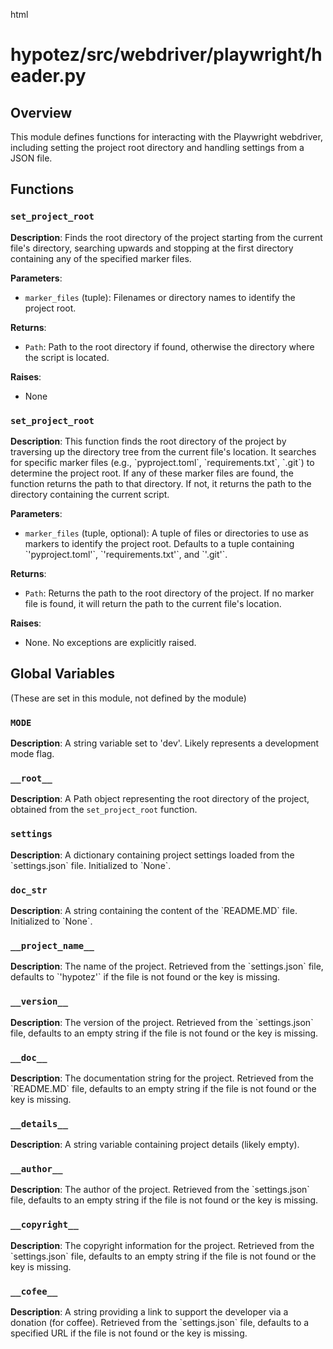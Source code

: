 html
<h1>hypotez/src/webdriver/playwright/header.py</h1>

<h2>Overview</h2>
<p>This module defines functions for interacting with the Playwright webdriver, including setting the project root directory and handling settings from a JSON file.</p>

<h2>Functions</h2>

<h3><code>set_project_root</code></h3>

<p><strong>Description</strong>: Finds the root directory of the project starting from the current file's directory, searching upwards and stopping at the first directory containing any of the specified marker files.</p>

<p><strong>Parameters</strong>:</p>
<ul>
  <li><code>marker_files</code> (tuple): Filenames or directory names to identify the project root.</li>
</ul>

<p><strong>Returns</strong>:</p>
<ul>
  <li><code>Path</code>: Path to the root directory if found, otherwise the directory where the script is located.</li>
</ul>

<p><strong>Raises</strong>:</p>
<ul>
  <li>None</li>
</ul>


<h3><code>set_project_root</code></h3>

<p><strong>Description</strong>: This function finds the root directory of the project by traversing up the directory tree from the current file's location. It searches for specific marker files (e.g., `pyproject.toml`, `requirements.txt`, `.git`) to determine the project root.  If any of these marker files are found, the function returns the path to that directory. If not, it returns the path to the directory containing the current script.</p>


<p><strong>Parameters</strong>:</p>
<ul>
  <li><code>marker_files</code> (tuple, optional): A tuple of files or directories to use as markers to identify the project root.  Defaults to a tuple containing `'pyproject.toml'`, `'requirements.txt'`, and `'.git'`.  </li>
</ul>

<p><strong>Returns</strong>:</p>
<ul>
<li><code>Path</code>: Returns the path to the root directory of the project.  If no marker file is found, it will return the path to the current file's location. </li>
</ul>

<p><strong>Raises</strong>:</p>
<ul>
<li>None. No exceptions are explicitly raised.
</ul>


<h2>Global Variables</h2>
<p>(These are set in this module, not defined by the module)</p>

<h3><code>MODE</code></h3>
<p><strong>Description</strong>: A string variable set to 'dev'. Likely represents a development mode flag.</p>


<h3><code>__root__</code></h3>
<p><strong>Description</strong>: A Path object representing the root directory of the project, obtained from the <code>set_project_root</code> function.</p>


<h3><code>settings</code></h3>
<p><strong>Description</strong>: A dictionary containing project settings loaded from the `settings.json` file.  Initialized to `None`.  </p>


<h3><code>doc_str</code></h3>
<p><strong>Description</strong>: A string containing the content of the `README.MD` file.  Initialized to `None`.  </p>


<h3><code>__project_name__</code></h3>
<p><strong>Description</strong>: The name of the project.  Retrieved from the `settings.json` file, defaults to `'hypotez'` if the file is not found or the key is missing.</p>


<h3><code>__version__</code></h3>
<p><strong>Description</strong>: The version of the project. Retrieved from the `settings.json` file, defaults to an empty string if the file is not found or the key is missing.</p>


<h3><code>__doc__</code></h3>
<p><strong>Description</strong>: The documentation string for the project. Retrieved from the `README.MD` file, defaults to an empty string if the file is not found or the key is missing.</p>


<h3><code>__details__</code></h3>
<p><strong>Description</strong>:  A string variable containing project details (likely empty). </p>


<h3><code>__author__</code></h3>
<p><strong>Description</strong>: The author of the project. Retrieved from the `settings.json` file, defaults to an empty string if the file is not found or the key is missing.</p>


<h3><code>__copyright__</code></h3>
<p><strong>Description</strong>: The copyright information for the project. Retrieved from the `settings.json` file, defaults to an empty string if the file is not found or the key is missing.</p>

<h3><code>__cofee__</code></h3>
<p><strong>Description</strong>: A string providing a link to support the developer via a donation (for coffee). Retrieved from the `settings.json` file, defaults to a specified URL if the file is not found or the key is missing.</p>